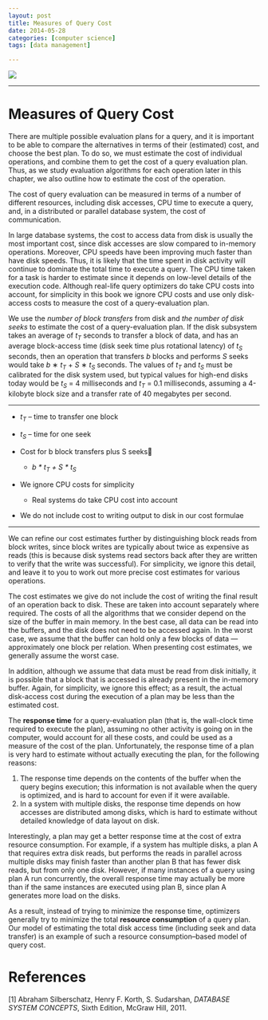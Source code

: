 ```yaml
---
layout: post
title: Measures of Query Cost
date: 2014-05-28
categories: [computer science]
tags: [data management]

---
```



[![](http://sungsoo.github.com/images/query-processing.png)](http://sungsoo.github.com/images/query-processing.png)

---

# Measures of Query Cost

There are multiple possible evaluation plans for a query, and it is important to be able to compare the alternatives in terms of their (estimated) cost, and choose the best plan. To do so, we must estimate the cost of individual operations, and combine them to get the cost of a query evaluation plan. Thus, as we study evaluation algorithms for each operation later in this chapter, we also outline how to estimate the cost of the operation.
The cost of query evaluation can be measured in terms of a number of different resources, including disk accesses, CPU time to execute a query, and, in a distributed or parallel database system, the cost of communication.In large database systems, the cost to access data from disk is usually the most important cost, since disk accesses are slow compared to in-memory operations. Moreover, CPU speeds have been improving much faster than have disk speeds. Thus, it is likely that the time spent in disk activity will continue to dominate the total time to execute a query. The CPU time taken for a task is harder to estimate since it depends on low-level details of the execution code. Although real-life query optimizers do take CPU costs into account, for simplicity in this book we ignore CPU costs and use only disk-access costs to measure the cost of a query-evaluation plan.We use the *number of block transfers* from disk and *the number of disk seeks* to estimate the cost of a query-evaluation plan. If the disk subsystem takes an average of *t<sub>T</sub>* seconds to transfer a block of data, and has an average block-access time (disk seek time plus rotational latency) of *t<sub>S</sub>* seconds, then an operation that transfers *b* blocks and performs *S* seeks would take *b* ∗ *t<sub>T</sub>* + *S* ∗ *t<sub>S</sub>* seconds. The values of *t<sub>T</sub>* and *t<sub>S</sub>* must be calibrated for the disk system used, but typical values for high-end disks today would be *t<sub>S</sub>* = 4 milliseconds and *t<sub>T</sub>* = 0.1 milliseconds, assuming a 4-kilobyte block size and a transfer rate of 40 megabytes per second.---
* *t<sub>T</sub>* – time to transfer one block
* *t<sub>S</sub>* – time for one seek
* Cost for b block transfers plus S seeks  
	* *b * t<sub>T</sub> + S * t<sub>S</sub>* 

* We ignore CPU costs for simplicity
	* Real systems do take CPU cost into account
	
* We do not include cost to writing output to disk in our cost formulae

---
We can refine our cost estimates further by distinguishing block reads from block writes, since block writes are typically about twice as expensive as reads (this is because disk systems read sectors back after they are written to verify that the write was successful). For simplicity, we ignore this detail, and leave it to you to work out more precise cost estimates for various operations.The cost estimates we give do not include the cost of writing the final result of an operation back to disk. These are taken into account separately where required. The costs of all the algorithms that we consider depend on the size of the buffer in main memory. In the best case, all data can be read into the buffers, and the disk does not need to be accessed again. In the worst case, we assume that the buffer can hold only a few blocks of data — approximately one block per relation. When presenting cost estimates, we generally assume the worst case.In addition, although we assume that data must be read from disk initially, it is possible that a block that is accessed is already present in the in-memory buffer. Again, for simplicity, we ignore this effect; as a result, the actual disk-access cost during the execution of a plan may be less than the estimated cost.The **response time** for a query-evaluation plan (that is, the wall-clock time required to execute the plan), assuming no other activity is going on in the computer, would account for all these costs, and could be used as a measure of the cost of the plan. Unfortunately, the response time of a plan is very hard to estimate without actually executing the plan, for the following reasons:1. The response time depends on the contents of the buffer when the query begins execution; this information is not available when the query is optimized, and is hard to account for even if it were available.2. In a system with multiple disks, the response time depends on how accesses are distributed among disks, which is hard to estimate without detailed knowledge of data layout on disk.Interestingly, a plan may get a better response time at the cost of extra resource consumption. For example, if a system has multiple disks, a plan A that requires extra disk reads, but performs the reads in parallel across multiple disks may finish faster than another plan B that has fewer disk reads, but from only one disk. However, if many instances of a query using plan A run concurrently, the overall response time may actually be more than if the same instances are executed using plan B, since plan A generates more load on the disks.As a result, instead of trying to minimize the response time, optimizers generally try to minimize the total **resource consumption** of a query plan. Our model of estimating the total disk access time (including seek and data transfer) is an example of such a resource consumption–based model of query cost.# References
[1] Abraham Silberschatz, Henry F. Korth, S. Sudarshan, *DATABASE SYSTEM CONCEPTS*, Sixth Edition, McGraw Hill, 2011.
